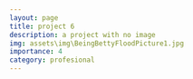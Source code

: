 ```yaml
---
layout: page
title: project 6
description: a project with no image
img: assets\img\BeingBettyFloodPicture1.jpg
importance: 4
category: profesional
---
```

